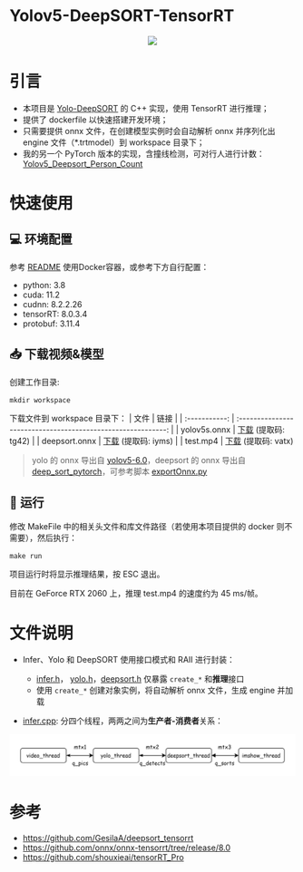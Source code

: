 # Yolov5-DeepSORT-TensorRT

<div align=center>
<img src="./assets/demo.gif"/>
</div>

# 引言

- 本项目是 [Yolo-DeepSORT](https://github.com/ZQPei/deep_sort_pytorch) 的 C++ 实现，使用 TensorRT 进行推理；
- 提供了 dockerfile 以快速搭建开发环境；
- 只需要提供 onnx 文件，在创建模型实例时会自动解析 onnx 并序列化出 engine 文件（*.trtmodel）到 workspace 目录下；
- 我的另一个 PyTorch 版本的实现，含撞线检测，可对行人进行计数：[Yolov5_Deepsort_Person_Count](https://github.com/Tongkaio/Yolov5_Deepsort_Person_Count)

# 快速使用
## 💻 环境配置
参考 [README](docker/README.md) 使用Docker容器，或参考下方自行配置：
- python: 3.8
- cuda: 11.2
- cudnn: 8.2.2.26
- tensorRT: 8.0.3.4
- protobuf: 3.11.4


## 📥 下载视频&模型
创建工作目录:
```shell
mkdir workspace
```

下载文件到 workspace 目录下：
|     文件      |                             链接                             |
| :-----------: | :----------------------------------------------------------: |
| yolov5s.onnx  | [下载](https://pan.baidu.com/s/1RLFFuATbg9MkqLLBd3Nzdw) (提取码: tg42) |
| deepsort.onnx | [下载](https://pan.baidu.com/s/1kmDId6lzpCN50xH7e1t8BA) (提取码: iyms) |
| test.mp4      | [下载](https://pan.baidu.com/s/1dnPyUtfWupk6YTUOKj7Rxg) (提取码: vatx)

> yolo 的 onnx 导出自 [yolov5-6.0](https://github.com/ultralytics/yolov5/tree/v6.0)，deepsort 的 onnx 导出自 [deep_sort_pytorch](https://github.com/ZQPei/deep_sort_pytorch)，可参考脚本 [exportOnnx.py](https://github.com/GesilaA/deepsort_tensorrt/blob/master/exportOnnx.py)

## 🏃‍ 运行
修改 MakeFile 中的相关头文件和库文件路径（若使用本项目提供的 docker 则不需要），然后执行：
```shell
make run
```

项目运行时将显示推理结果，按 ESC 退出。

目前在 GeForce RTX 2060 上，推理 test.mp4 的速度约为 45 ms/帧。

# 文件说明

- Infer、Yolo 和 DeepSORT 使用接口模式和 RAII 进行封装：
  - [infer.h](src/infer/infer.h)， [yolo.h](src/yolo/yolo.h)，[deepsort.h](src/deepsort/include/deepsort.h) 仅暴露 `create_*` 和**推理**接口
  - 使用 `create_*` 创建对象实例，将自动解析 onnx 文件，生成 engine 并加载

- [infer.cpp](src/infer/infer.cpp): 分四个线程，两两之间为**生产者-消费者**关系：

![Alt text](assets/thread.png)

# 参考
- https://github.com/GesilaA/deepsort_tensorrt
- https://github.com/onnx/onnx-tensorrt/tree/release/8.0
- https://github.com/shouxieai/tensorRT_Pro